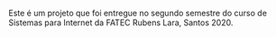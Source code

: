Este é um projeto que foi entregue no segundo semestre do curso de Sistemas para Internet da FATEC Rubens Lara, Santos 2020.
